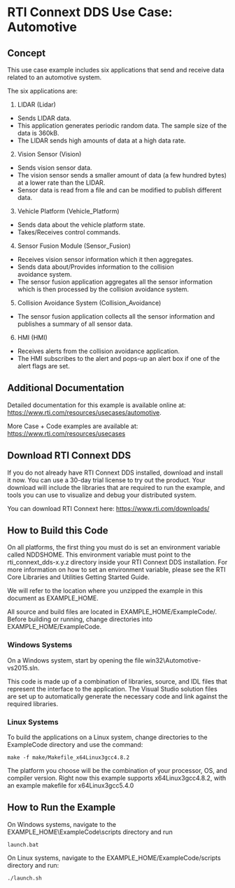  RTI Connext DDS Use Case: Automotive
=====================================

## Concept
This use case example includes six applications that send and receive data
related to an automotive system.

The six applications are:

1. LIDAR (Lidar)
  - Sends LIDAR data.
  - This application generates periodic random data. The sample size
    of the data is 360kB.  
  - The LIDAR sends high amounts of data at a high data rate.
2. Vision Sensor (Vision)
  - Sends vision sensor data.
  - The vision sensor sends a smaller amount of data (a few hundred bytes) at
    a lower rate than the LIDAR.
  - Sensor data is read from a file and can be modified to publish different
    data.
3. Vehicle Platform (Vehicle_Platform)
  - Sends data about the vehicle platform state.
  - Takes/Receives control commands.
4. Sensor Fusion Module (Sensor_Fusion)
  - Receives vision sensor information which it then aggregates.
  - Sends data about/Provides information to the collision  
    avoidance system.
  - The sensor fusion application aggregates all the sensor  information which
    is then processed by the collision avoidance system.
5. Collision Avoidance System (Collision_Avoidance)
  - The sensor fusion application collects all the sensor
    information and publishes a summary of all sensor data.
6. HMI (HMI)
  - Receives alerts from the collision avoidance application.
  - The HMI subscribes to the alert and pops-up an alert box if
    one of the alert flags are set.

## Additional Documentation
Detailed documentation for this example is available online at:
  https://www.rti.com/resources/usecases/automotive.

More Case + Code examples are available at:
  https://www.rti.com/resources/usecases

## Download RTI Connext DDS
If you do not already have RTI Connext DDS installed, download and install it
now. You can use a 30-day trial license to try out the product. Your download
will include the libraries that are required to run the example, and tools you
can use to visualize and debug your distributed system.

You can download RTI Connext here: https://www.rti.com/downloads/

## How to Build this Code
On all platforms, the first thing you must do is set an environment variable
called NDDSHOME. This environment variable must point to the
rti_connext_dds-x.y.z directory inside your RTI Connext DDS installation. For
more information on how to set an environment variable, please see the RTI
Core Libraries and Utilities Getting Started Guide.

We will refer to the location where you unzipped the example in this document
as EXAMPLE_HOME.  

All source and build files are located in EXAMPLE_HOME/ExampleCode/.  Before
building or running, change directories into EXAMPLE_HOME/ExampleCode.

### Windows Systems
On a Windows system, start by opening the file win32\Automotive-vs2015.sln.

This code is made up of a combination of libraries, source, and IDL files that
represent the interface to the application. The Visual Studio solution files
are set up to automatically generate the necessary code and link against the
required libraries.

### Linux Systems
To build the applications on a Linux system, change directories to the
ExampleCode directory and use the command:

    make -f make/Makefile_x64Linux3gcc4.8.2

The platform you choose will be the combination of your processor, OS, and
compiler version.  Right now this example supports x64Linux3gcc4.8.2, with
an example makefile for x64Linux3gcc5.4.0

## How to Run the Example
On Windows systems, navigate to the EXAMPLE_HOME\ExampleCode\scripts directory
and run

    launch.bat

On Linux systems, navigate to the EXAMPLE_HOME/ExampleCode/scripts directory
and run:

    ./launch.sh
